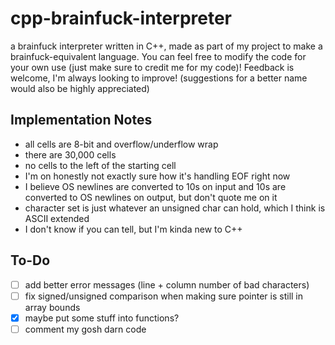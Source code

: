 # cpp-brainfuck-interpreter
a brainfuck interpreter written in C++, made as part of my project to make a brainfuck-equivalent language.
You can feel free to modify the code for your own use (just make sure to credit me for my code)!
Feedback is welcome, I'm always looking to improve! (suggestions for a better name would also be highly appreciated)
## Implementation Notes
- all cells are 8-bit and overflow/underflow wrap
- there are 30,000 cells
- no cells to the left of the starting cell
- I'm on honestly not exactly sure how it's handling EOF right now
- I believe OS newlines are converted to 10s on input and 10s are converted to OS newlines on output, but don't quote me on it
- character set is just whatever an unsigned char can hold, which I think is ASCII extended
- I don't know if you can tell, but I'm kinda new to C++
## To-Do
- [ ] add better error messages (line + column number of bad characters)
- [ ] fix signed/unsigned comparison when making sure pointer is still in array bounds
- [x] maybe put some stuff into functions?
- [ ] comment my gosh darn code
